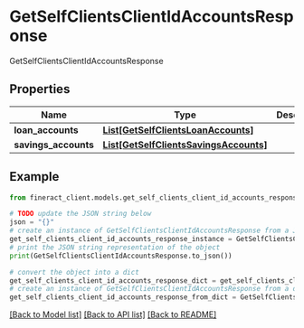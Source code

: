 # GetSelfClientsClientIdAccountsResponse

GetSelfClientsClientIdAccountsResponse

## Properties

Name | Type | Description | Notes
------------ | ------------- | ------------- | -------------
**loan_accounts** | [**List[GetSelfClientsLoanAccounts]**](GetSelfClientsLoanAccounts.md) |  | [optional] 
**savings_accounts** | [**List[GetSelfClientsSavingsAccounts]**](GetSelfClientsSavingsAccounts.md) |  | [optional] 

## Example

```python
from fineract_client.models.get_self_clients_client_id_accounts_response import GetSelfClientsClientIdAccountsResponse

# TODO update the JSON string below
json = "{}"
# create an instance of GetSelfClientsClientIdAccountsResponse from a JSON string
get_self_clients_client_id_accounts_response_instance = GetSelfClientsClientIdAccountsResponse.from_json(json)
# print the JSON string representation of the object
print(GetSelfClientsClientIdAccountsResponse.to_json())

# convert the object into a dict
get_self_clients_client_id_accounts_response_dict = get_self_clients_client_id_accounts_response_instance.to_dict()
# create an instance of GetSelfClientsClientIdAccountsResponse from a dict
get_self_clients_client_id_accounts_response_from_dict = GetSelfClientsClientIdAccountsResponse.from_dict(get_self_clients_client_id_accounts_response_dict)
```
[[Back to Model list]](../README.md#documentation-for-models) [[Back to API list]](../README.md#documentation-for-api-endpoints) [[Back to README]](../README.md)


